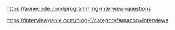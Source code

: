https://aonecode.com/programming-interview-questions

https://interviewgenie.com/blog-1/category/Amazon+interviews
